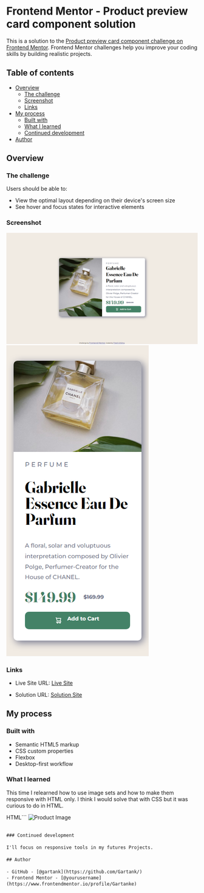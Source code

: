 # Frontend Mentor - Product preview card component solution

This is a solution to the [Product preview card component challenge on Frontend Mentor](https://www.frontendmentor.io/challenges/product-preview-card-component-GO7UmttRfa). Frontend Mentor challenges help you improve your coding skills by building realistic projects. 

## Table of contents

- [Overview](#overview)
  - [The challenge](#the-challenge)
  - [Screenshot](#screenshot)
  - [Links](#links)
- [My process](#my-process)
  - [Built with](#built-with)
  - [What I learned](#what-i-learned)
  - [Continued development](#continued-development)
- [Author](#author)

## Overview

### The challenge

Users should be able to:

- View the optimal layout depending on their device's screen size
- See hover and focus states for interactive elements

### Screenshot

![Desktop Design](design/Desktop-design.png)
![Mobile Design](design/Mobile-design.png)

### Links

- Live Site URL: [Live Site](https://gartank.github.io/product-preview-card-component/)

- Solution URL: [Solution Site](https://github.com/Gartank/product-preview-card-component)

## My process

### Built with

- Semantic HTML5 markup
- CSS custom properties
- Flexbox
- Desktop-first workflow

### What I learned

This time I relearned how to use image sets and how to make them responsive with HTML only. I think I would solve that with CSS but it was curious to do in HTML.

HTML```
<picture class="product__images">
				<source media="(min-width: 768px)" srcset="images/image-product-desktop.jpg">
				<source media="(min-width: 0px)" srcset="images/image-product-mobile.jpg">
				<img src="images/image-product-desktop.jpg" alt="Product Image" class="image">
```

### Continued development

I'll focus on responsive tools in my futures Projects.

## Author

- GitHub - [@gartank](https://github.com/Gartank/)
- Frontend Mentor - [@yourusername](https://www.frontendmentor.io/profile/Gartanke)
